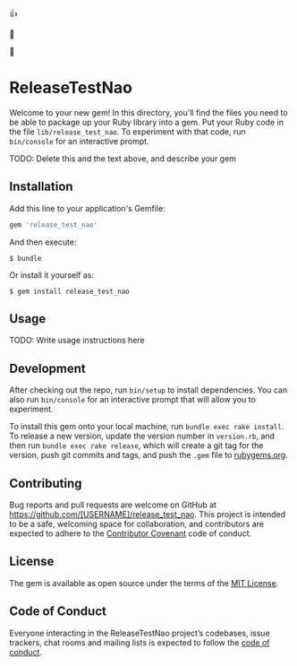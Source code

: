 :+1:

:rocket:

:sushi:

# ReleaseTestNao

Welcome to your new gem! In this directory, you'll find the files you need to be able to package up your Ruby library into a gem. Put your Ruby code in the file `lib/release_test_nao`. To experiment with that code, run `bin/console` for an interactive prompt.

TODO: Delete this and the text above, and describe your gem

## Installation

Add this line to your application's Gemfile:

```ruby
gem 'release_test_nao'
```

And then execute:

    $ bundle

Or install it yourself as:

    $ gem install release_test_nao

## Usage

TODO: Write usage instructions here

## Development

After checking out the repo, run `bin/setup` to install dependencies. You can also run `bin/console` for an interactive prompt that will allow you to experiment.

To install this gem onto your local machine, run `bundle exec rake install`. To release a new version, update the version number in `version.rb`, and then run `bundle exec rake release`, which will create a git tag for the version, push git commits and tags, and push the `.gem` file to [rubygems.org](https://rubygems.org).

## Contributing

Bug reports and pull requests are welcome on GitHub at https://github.com/[USERNAME]/release_test_nao. This project is intended to be a safe, welcoming space for collaboration, and contributors are expected to adhere to the [Contributor Covenant](http://contributor-covenant.org) code of conduct.

## License

The gem is available as open source under the terms of the [MIT License](https://opensource.org/licenses/MIT).

## Code of Conduct

Everyone interacting in the ReleaseTestNao project’s codebases, issue trackers, chat rooms and mailing lists is expected to follow the [code of conduct](https://github.com/[USERNAME]/release_test_nao/blob/master/CODE_OF_CONDUCT.md).
